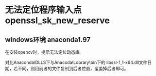 # 无法定位程序输入点openssl_sk_new_reserve

## windows环境 anaconda1.97

在安装opencv时，提示无法定位动态库。

对比Anaconda\DLLS下与Anacoda\Lobrary\bin下的 libssl-1_1-x64.dll文件日期，若不同，则用前者的文件复制到后者位置，覆盖掉后者即可。